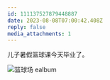 ```yaml
---
id: 111137527879448887
date: 2023-08-08T07:00:42.408Z
reply: false
media_attachments: 1
---
```


儿子暑假篮球课今天毕业了。

![篮球场
ealbum](https://files.e5n.cc/media_attachments/files/111/219/213/088/894/999/original/9af95380ca695d19.webp)
